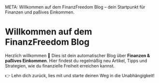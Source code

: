 META: Willkommen auf dem FinanzFreedom Blog – dein Startpunkt für Finanzen und paßives Einkommen.

# Willkommen auf dem FinanzFreedom Blog

Herzlich willkommen 🎉 
Dies ist dein automatischer Blog über **Finanzen & paßives Einkommen**. 
Hier findest du regelmäßig neu Artikel, Tipps und Strategien, wie du finanzielle Freiheit erreichen kannst.

👉 Lehn dich zurück, lies mit und starte deinen Weg in die Unabhängigkeit!
